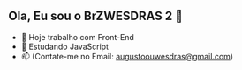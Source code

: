 ## Ola, Eu sou o BrZWESDRAS 2 👋



- 🔭 Hoje trabalho com Front-End
- 🌱 Estudando JavaScript
- 📫 (Contate-me no Email: augustoouwesdras@gmail.com)


